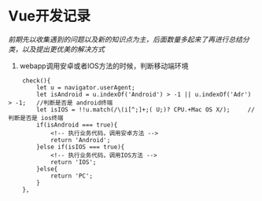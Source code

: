 # Vue开发记录
*前期先以收集遇到的问题以及新的知识点为主，后面数量多起来了再进行总结分类，以及提出更优美的解决方式*
1. webapp调用安卓或者IOS方法的时候，判断移动端环境
```javascipt
    check(){
        let u = navigator.userAgent; 
        let isAndroid = u.indexOf('Android') > -1 || u.indexOf('Adr') > -1;   //判断是否是 android终端
        let isIOS = !!u.match(/\(i[^;]+;( U;)? CPU.+Mac OS X/);     //判断是否是 ios终端
        if(isAndroid === true){
            <!-- 执行业务代码，调用安卓方法 -->
            return 'Android';
        }else if(isIOS === true){
            <!-- 执行业务代码，调用IOS方法 -->
            return 'IOS';
        }else{
            return 'PC';
        }
    },
```
